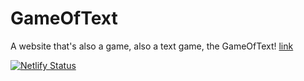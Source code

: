# GameOfText
A website that's also a game, also a text game, the GameOfText!
[link](https://gameoftext.netlify.app)

[![Netlify Status](https://api.netlify.com/api/v1/badges/a704e5fd-a316-4dfc-b9bd-0256cc62b1ac/deploy-status)](https://gameoftext.netlify.app)

